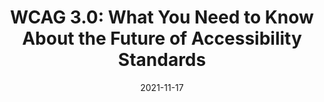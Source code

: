 ---
date: 2021-11-17
permalink: false
publisher: uxdesigncc
tags:
  - accessibility
  - wcag
  - standards
target_url: https://uxdesign.cc/wcag-3-0-what-you-need-to-know-about-the-future-of-accessibility-standards-2e1f6374f2c7
title: "WCAG 3.0: What You Need to Know About the Future of Accessibility Standards"
---